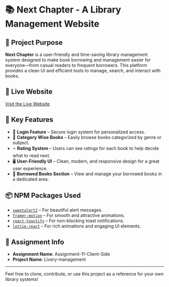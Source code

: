 # 📚 Next Chapter - A Library Management Website

## 🌟 Project Purpose
**Next Chapter** is a user-friendly and time-saving library management system designed to make book borrowing and management easier for everyone—from casual readers to frequent borrowers. This platform provides a clean UI and efficient tools to manage, search, and interact with books.

## 🔗 Live Website
[Visit the Live Website](https://job-portal-ba27b.web.app/) <!-- Replace with your actual deployed link -->

## 🚀 Key Features
- 🔐 **Login Feature** – Secure login system for personalized access.
- 📂 **Category Wise Books** – Easily browse books categorized by genre or subject.
- ⭐ **Rating System** – Users can see ratings for each book to help decide what to read next.
- 🖥️ **User-Friendly UI** – Clean, modern, and responsive design for a great user experience.
- 📘 **Borrowed Books Section** – View and manage your borrowed books in a dedicated area.

## 📦 NPM Packages Used
- [`sweetalert2`](https://www.npmjs.com/package/sweetalert2) – For beautiful alert messages.
- [`framer-motion`](https://www.npmjs.com/package/framer-motion) – For smooth and attractive animations.
- [`react-toastify`](https://www.npmjs.com/package/react-toastify) – For non-blocking toast notifications.
- [`lottie-react`](https://www.npmjs.com/package/lottie-react) – For rich animations and engaging UI elements.

## 📁 Assignment Info
- **Assignment Name**: Assignment-11-Client-Side
- **Project Name**: Livery-management

---

Feel free to clone, contribute, or use this project as a reference for your own library systems!


